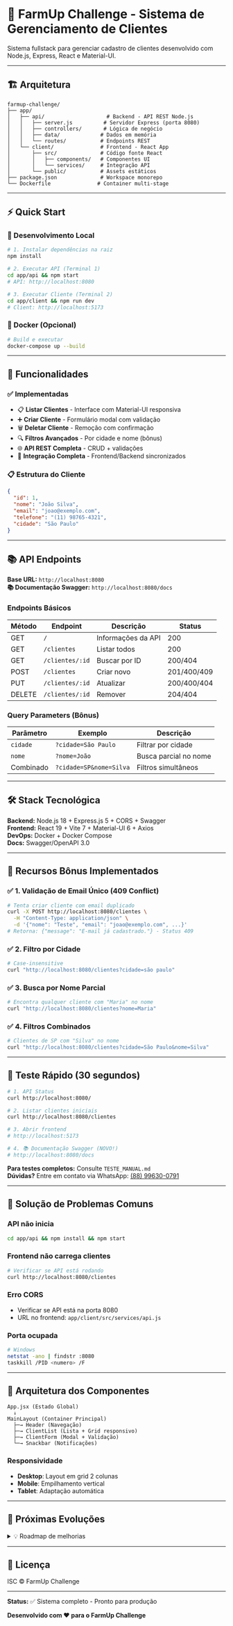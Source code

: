 # 🚀 FarmUp Challenge - Sistema de Gerenciamento de Clientes

Sistema fullstack para gerenciar cadastro de clientes desenvolvido com Node.js, Express, React e Material-UI.

---

## 🏗️ Arquitetura

```
farmup-challenge/
├── app/
│   ├── api/                    # Backend - API REST Node.js
│   │   ├── server.js          # Servidor Express (porta 8080)
│   │   ├── controllers/       # Lógica de negócio
│   │   ├── data/             # Dados em memória
│   │   └── routes/           # Endpoints REST
│   └── client/               # Frontend - React App
│       ├── src/              # Código fonte React
│       │   ├── components/   # Componentes UI
│       │   └── services/     # Integração API
│       └── public/           # Assets estáticos
├── package.json              # Workspace monorepo
└── Dockerfile               # Container multi-stage
```

---

## ⚡ Quick Start

### 🔧 Desenvolvimento Local

```bash
# 1. Instalar dependências na raiz
npm install

# 2. Executar API (Terminal 1)
cd app/api && npm start
# API: http://localhost:8080

# 3. Executar Cliente (Terminal 2)
cd app/client && npm run dev  
# Client: http://localhost:5173
```

### 🐳 Docker (Opcional)

```bash
# Build e executar
docker-compose up --build
```

---

## 🎯 Funcionalidades

### ✅ Implementadas
- 📋 **Listar Clientes** - Interface com Material-UI responsiva
- ➕ **Criar Cliente** - Formulário modal com validação
- 🗑️ **Deletar Cliente** - Remoção com confirmação
- 🔍 **Filtros Avançados** - Por cidade e nome (bônus)
- 🌐 **API REST Completa** - CRUD + validações
- 🔄 **Integração Completa** - Frontend/Backend sincronizados

### 📋 Estrutura do Cliente
```json
{
  "id": 1,
  "nome": "João Silva",
  "email": "joao@exemplo.com",
  "telefone": "(11) 98765-4321",
  "cidade": "São Paulo"
}
```

---

## 📚 API Endpoints

**Base URL:** `http://localhost:8080`  
**📚 Documentação Swagger:** `http://localhost:8080/docs`

### Endpoints Básicos
| Método | Endpoint | Descrição | Status |
|--------|----------|-----------|--------|
| GET | `/` | Informações da API | 200 |
| GET | `/clientes` | Listar todos | 200 |
| GET | `/clientes/:id` | Buscar por ID | 200/404 |
| POST | `/clientes` | Criar novo | 201/400/409 |
| PUT | `/clientes/:id` | Atualizar | 200/400/404 |
| DELETE | `/clientes/:id` | Remover | 204/404 |

### Query Parameters (Bônus)
| Parâmetro | Exemplo | Descrição |
|-----------|---------|-----------|
| `cidade` | `?cidade=São Paulo` | Filtrar por cidade |
| `nome` | `?nome=João` | Busca parcial no nome |
| Combinado | `?cidade=SP&nome=Silva` | Filtros simultâneos |

---

## 🛠️ Stack Tecnológica

**Backend:** Node.js 18 + Express.js 5 + CORS + Swagger  
**Frontend:** React 19 + Vite 7 + Material-UI 6 + Axios  
**DevOps:** Docker + Docker Compose  
**Docs:** Swagger/OpenAPI 3.0

---

## 💎 Recursos Bônus Implementados

### ✅ **1. Validação de Email Único (409 Conflict)**
```bash
# Tenta criar cliente com email duplicado
curl -X POST http://localhost:8080/clientes \
  -H "Content-Type: application/json" \
  -d '{"nome": "Teste", "email": "joao@exemplo.com", ...}'
# Retorna: {"message": "E-mail já cadastrado."} - Status 409
```

### ✅ **2. Filtro por Cidade**
```bash
# Case-insensitive
curl "http://localhost:8080/clientes?cidade=são paulo"
```

### ✅ **3. Busca por Nome Parcial**
```bash
# Encontra qualquer cliente com "Maria" no nome
curl "http://localhost:8080/clientes?nome=Maria"
```

### ✅ **4. Filtros Combinados**
```bash
# Clientes de SP com "Silva" no nome
curl "http://localhost:8080/clientes?cidade=São Paulo&nome=Silva"
```

---

## 🧪 Teste Rápido (30 segundos)

```bash
# 1. API Status
curl http://localhost:8080/

# 2. Listar clientes iniciais
curl http://localhost:8080/clientes

# 3. Abrir frontend
# http://localhost:5173

# 4. 📚 Documentação Swagger (NOVO!)
# http://localhost:8080/docs
```

**Para testes completos:** Consulte `TESTE_MANUAL.md`  
**Dúvidas?** Entre em contato via WhatsApp: [(88) 99630-0791](https://wa.me/5588996300791?text=Olá!%20Tenho%20uma%20dúvida%20sobre%20a%20API%20de%20Clientes%20-%20FarmUp%20Challenge)

---

## 🚨 Solução de Problemas Comuns

### API não inicia
```bash
cd app/api && npm install && npm start
```

### Frontend não carrega clientes
```bash
# Verificar se API está rodando
curl http://localhost:8080/clientes
```

### Erro CORS
- Verificar se API está na porta 8080
- URL no frontend: `app/client/src/services/api.js`

### Porta ocupada
```bash
# Windows
netstat -ano | findstr :8080
taskkill /PID <numero> /F
```

---

## 🎯 Arquitetura dos Componentes

```
App.jsx (Estado Global)
  ↓
MainLayout (Container Principal)
  ├─→ Header (Navegação)
  ├─→ ClientList (Lista + Grid responsivo)
  ├─→ ClientForm (Modal + Validação)
  └─→ Snackbar (Notificações)
```

### Responsividade
- **Desktop**: Layout em grid 2 colunas
- **Mobile**: Empilhamento vertical
- **Tablet**: Adaptação automática

---

## 🔮 Próximas Evoluções

<details>
<summary>💡 Roadmap de melhorias</summary>

### Funcionalidades
- [ ] Edição inline de clientes
- [ ] Paginação para grandes volumes
- [ ] Busca em tempo real
- [ ] Exportar/Importar dados
- [ ] Dashboard com estatísticas

### Técnico
- [ ] Banco de dados (PostgreSQL)
- [ ] Autenticação JWT
- [ ] Testes automatizados
- [ ] CI/CD Pipeline
- [ ] Monitoramento de logs

### UX/UI
- [ ] Tema escuro/claro
- [ ] Animações de transição
- [ ] Loading skeletons
- [ ] Offline support
- [ ] PWA features

</details>

---

## 📄 Licença

ISC © FarmUp Challenge

---

**Status:** ✅ Sistema completo - Pronto para produção

**Desenvolvido com ❤️ para o FarmUp Challenge**

